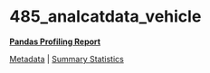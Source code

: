 # 485_analcatdata_vehicle

[**Pandas Profiling Report**](https://epistasislab.github.io/penn-ml-benchmarks/profile/485_analcatdata_vehicle.html)

[Metadata](metadata.yaml) | [Summary Statistics](summary_stats.tsv)

